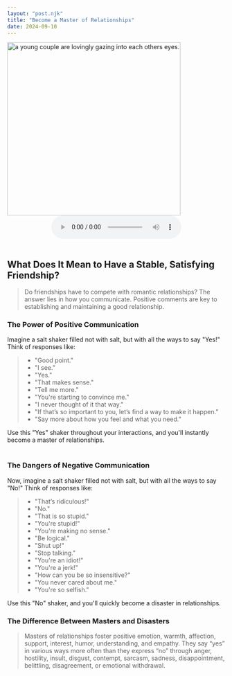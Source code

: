 ```yaml
---
layout: "post.njk"
title: "Become a Master of Relationships"
date: 2024-09-10
---
```


   <img src="{{ '/assets/images/a-loving-couple2.jpg' | assetUrl }}" alt="a young couple are lovingly gazing into each others eyes." width="400" class="centered">

  <center><audio controls><source src="/assets/audio/master-relationships.mp3"/>" type="audio/mpeg">Your browser does not support the audio element.</audio></br></br></center>

## What Does It Mean to Have a Stable, Satisfying Friendship?
> Do friendships have to compete with romantic relationships? The answer lies in how you communicate. Positive comments are key to establishing and maintaining a good relationship.  

### The Power of Positive Communication  

Imagine a salt shaker filled not with salt, but with all the ways to say "Yes!" Think of responses like:  
>- "Good point."  
>- "I see."  
>- "Yes."  
>- "That makes sense."  
>- "Tell me more."  
>- "You're starting to convince me."  
>- "I never thought of it that way."  
>- "If that’s so important to you, let’s find a way to make it happen."  
>- "Say more about how you feel and what you need."

Use this "Yes" shaker throughout your interactions, and you'll instantly become a master of relationships.  
</br>

### The Dangers of Negative Communication

Now, imagine a salt shaker filled not with salt, but with all the ways to say "No!" Think of responses like:
>- "That’s ridiculous!"  
>- "No."  
>- "That is so stupid."  
>- "You're stupid!"  
>- "You're making no sense."  
>- "Be logical."  
>- "Shut up!"  
>- "Stop talking."  
>- "You're an idiot!"  
>- "You're a jerk!"  
>- "How can you be so insensitive?"
>- "You never cared about me."
>- "You're so selfish."

Use this "No" shaker, and you'll quickly become a disaster in relationships.

### The Difference Between Masters and Disasters

> Masters of relationships foster positive emotion, warmth, affection, support, interest, humor, understanding, and empathy. They say “yes” in various ways more often than they express “no” through anger, hostility, insult, disgust, contempt, sarcasm, sadness, disappointment, belittling, disagreement, or emotional withdrawal.